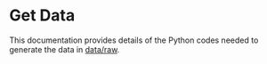 # Get Data

This documentation provides details of the Python codes needed to generate the data in [data/raw](data/raw).
